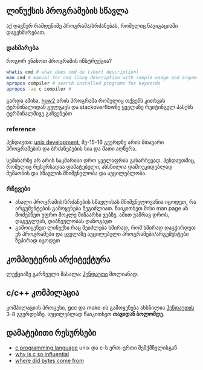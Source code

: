 ## ლინუქსის პროგრამების სწავლა
აქ დავწერ რამდენიმე პროგრამა/ბრძანებას, რომელიც ნავიგაციაში დაგეხმარებათ.

### დახმარება
როგორ ვნახოთ პროგრამის ინსტრუქცია?
```sh
whatis cmd # what does cmd do (short description)
man cmd # manual for cmd (long description with sample usage and arguments)
apropos compiler # search installed programs for keywords
apropos -ae c compiler # 
```
გარდა ამისა, [how2](https://github.com/santinic/how2) არის პროგრამა რომელიც თქვენს კითხვას ტერმინალიდან გულგავს და stackoverflowზე ყველაზე რეიტინგულ პასუხს ტერმინალშივე გაჩვენებთ
### reference
ჰენდაუთი: [unix development](../handouts/08-Unix-Development.pdf), მე-15-16 გვერდზე არის მთავარი პროგრამების და ბრძანებების სია და მათი აღწერა.

სემინარზე არ არის საკმარისი დრო ყველაფრის გასარჩევად. ჰენდაუთშიც, რომელიც რესურსადაა დამატებული, ახსნილია დამოუკიდებლად მუშაობის და სწავლის მნიშვნელობა და აუცილებლობა.

### რჩევები
- ახალი პროგრამის/ბრძანების სწავლისას მნიშვნელოვანია იცოდეთ, რა არგუმენტების გამოყენება შეგიძლიათ. წაიკითხეთ მისი man page ან მოძებნეთ უფრო მოკლე შინაარსი ვებზე. ამით უამრავ დროს, დაგუგლვას, დაბნეულობას დაზოგავთ  
- გამოიყენეთ ლინუქსი რაც შეიძლება ხშირად, რომ ხშირად დაგჭირდეთ ეს პროგრამები და ყველაზე აუცილებელი პროგრამები/არგუმენტები ზეპირად იცოდეთ

## კომპიუტერის არქიტექტურა
ლექციაზე გარჩეული მასალა: [ჰენდაუთი](../handouts/06-Computer-Architecture.pdf) მთლიანად.

## c/c++ კომპილაცია
კომპილაციის პროცესი, gcc და make-ის გამოყენება ახსნილია [ჰენდაუთის](../handouts/08-Unix-Development.pdf) 3-8 გვერდებზე. აუცილებლად წაიკითხეთ **თავიდან ბოლომდე**.

## დამატებითი რესურსები
- [c programming language](https://www.youtube.com/watch?v=ci1PJexnfNE) unix და c-ს ერთ-ერთი შემქმნელისგან
- [why is c so influential](https://www.youtube.com/watch?v=de2Hsvxaf8M)
- [where did bytes come from](https://www.youtube.com/watch?v=ixJCo0cyAuA)

